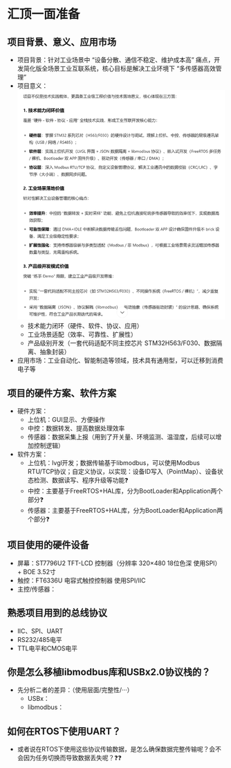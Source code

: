 # 汇顶一面准备

## 项目背景、意义、应用市场

- 项目背景：针对工业场景中 “设备分散、通信不稳定、维护成本高” 痛点，开发简化版全场景工业互联系统，核心目标是解决工业环境下 “多传感器高效管理”
- 项目意义：![alt text](项目意义.png)
  - 技术能力闭环（硬件、软件、协议、应用）
  - 工业场景适配（效率、可靠性、扩展性）
  - 产品级别开发（一套代码适配不同主控芯片 STM32H563/F030、数据隔离、抽象封装）
- 应用市场：工业自动化、智能制造等领域，技术具有通用型，可以迁移到消费电子等

## 项目的硬件方案、软件方案

- 硬件方案：
  - 上位机：GUI显示、方便操作
  - 中控：数据转发、提高数据处理效率
  - 传感器：数据采集上报（用到了开关量、环境监测、温湿度，后续可以增加控制逻辑）
- 软件方案：
  - 上位机：lvgl开发；数据传输基于libmodbus，可以使用Modbus RTU/TCP协议；自定义协议，以实现：设备ID写入（PointMap）、设备状态检测、数据读写、程序升级等功能❓
  - 中控：主要基于FreeRTOS+HAL库，分为BootLoader和Application两个部分❓
  - 传感器：主要基于FreeRTOS+HAL库，分为BootLoader和Application两个部分❓

## 项目使用的硬件设备

- 屏幕：ST7796U2 TFT-LCD 控制器（分辨率 320×480 18位色深 使用SPI） + BOE 3.52寸
- 触控：FT6336U 电容式触控控制器 使用SPI/IIC
- 主控/传感器：

## 熟悉项目用到的总线协议

- IIC、SPI、UART
- RS232/485电平
- TTL电平和CMOS电平

## 你是怎么移植libmodbus库和USBx2.0协议栈的？

- 先分析二者的差异：（使用层面/完整性/···）
  - USBx：
  - libmodbus：

## 如何在RTOS下使用UART？

- 或者说在RTOS下使用这些协议传输数据，是怎么确保数据完整传输呢？会不会因为任务切换而导致数据丢失呢？❓❓
